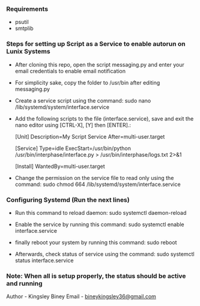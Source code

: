### Requirements
* psutil
* smtplib

### Steps for setting up Script as a Service to enable autorun on Lunix Systems

* After cloning this repo, open the script messaging.py and enter your email credentials to enable email notification

* For simplicity sake, copy the folder to /usr/bin after editing messaging.py

* Create a service script using the command: sudo nano /lib/systemd/system/interface.service

* Add the following scripts to the file (interface.service), save and exit the nano editor using [CTRL-X], [Y] then [ENTER].:

	[Unit]
	Description=My Script Service
	After=multi-user.target

	[Service]
	Type=idle
	ExecStart=/usr/bin/python /usr/bin/interphase/interface.py > /usr/bin/interphase/logs.txt 2>&1

	[Install]
	WantedBy=multi-user.target

* Change the permission on the service file to read only using the command: sudo chmod 664 /lib/systemd/system/interface.service

### Configuring Systemd (Run the next lines)

* Run this command to reload daemon: sudo systemctl daemon-reload
* Enable the service by running this command: sudo systemctl enable interface.service

* finally reboot your system by running this command: sudo reboot 

* Afterwards, check status of service using the command: sudo systemctl status interface.service

### Note: When all is setup properly, the status should be active and running
 

Author - Kingsley Biney
Email - bineykingsley36@gmail.com
